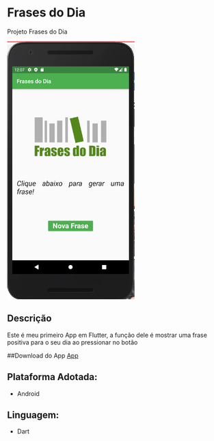 # Frases do Dia

Projeto Frases do Dia

![](print.PNG)

## Descrição
Este é meu primeiro App em Flutter, a função dele é mostrar uma frase positiva para o seu dia ao pressionar no botão

##Download do App
[App](https://drive.google.com/file/d/1rD7fgfT2OypBKIm6pSK3ItbyBIRojJKA/view?usp=sharing)

## Plataforma Adotada: 
  - Android

## Linguagem: 
  - Dart

